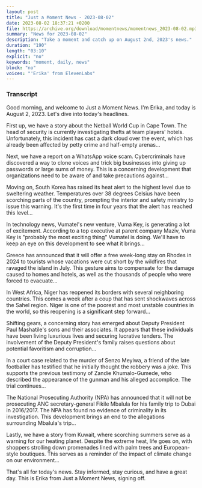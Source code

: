```yaml
---
layout: post
title: "Just a Moment News - 2023-08-02"
date: 2023-08-02 18:37:21 +0200
file: https://archive.org/download/momentnews/momentnews_2023-08-02.mp3
summary: "News for 2023-08-02"
description: "Take a moment and catch up on August 2nd, 2023's news."
duration: "190"
length: "03:10"
explicit: "no"
keywords: "moment, daily, news"
block: "no"
voices: "'Erika' from ElevenLabs"
---
```


### Transcript

Good morning, and welcome to Just a Moment News. I'm Erika, and today is August 2, 2023. Let's dive into today's headlines.

First up, we have a story about the Netball World Cup in Cape Town. The head of security is currently investigating thefts at team players' hotels. Unfortunately, this incident has cast a dark cloud over the event, which has already been affected by petty crime and half-empty arenas... 

Next, we have a report on a WhatsApp voice scam. Cybercriminals have discovered a way to clone voices and trick big businesses into giving up passwords or large sums of money. This is a concerning development that organizations need to be aware of and take precautions against...

Moving on, South Korea has raised its heat alert to the highest level due to sweltering weather. Temperatures over 38 degrees Celsius have been scorching parts of the country, prompting the interior and safety ministry to issue this warning. It's the first time in four years that the alert has reached this level...

In technology news, Vumatel's new venture, Vuma Key, is generating a lot of excitement. According to a top executive at parent company Maziv, Vuma Key is "probably the most exciting thing" Vumatel is doing. We'll have to keep an eye on this development to see what it brings...

Greece has announced that it will offer a free week-long stay on Rhodes in 2024 to tourists whose vacations were cut short by the wildfires that ravaged the island in July. This gesture aims to compensate for the damage caused to homes and hotels, as well as the thousands of people who were forced to evacuate...

In West Africa, Niger has reopened its borders with several neighboring countries. This comes a week after a coup that has sent shockwaves across the Sahel region. Niger is one of the poorest and most unstable countries in the world, so this reopening is a significant step forward...

Shifting gears, a concerning story has emerged about Deputy President Paul Mashatile's sons and their associates. It appears that these individuals have been living luxurious lives and securing lucrative tenders. The involvement of the Deputy President's family raises questions about potential favoritism and corruption...

In a court case related to the murder of Senzo Meyiwa, a friend of the late footballer has testified that he initially thought the robbery was a joke. This supports the previous testimony of Zandie Khumalo-Gumede, who described the appearance of the gunman and his alleged accomplice. The trial continues...

The National Prosecuting Authority (NPA) has announced that it will not be prosecuting ANC secretary-general Fikile Mbalula for his family trip to Dubai in 2016/2017. The NPA has found no evidence of criminality in its investigation. This development brings an end to the allegations surrounding Mbalula's trip...

Lastly, we have a story from Kuwait, where scorching summers serve as a warning for our heating planet. Despite the extreme heat, life goes on, with shoppers strolling down promenades lined with palm trees and European-style boutiques. This serves as a reminder of the impact of climate change on our environment...

That's all for today's news. Stay informed, stay curious, and have a great day. This is Erika from Just a Moment News, signing off.
